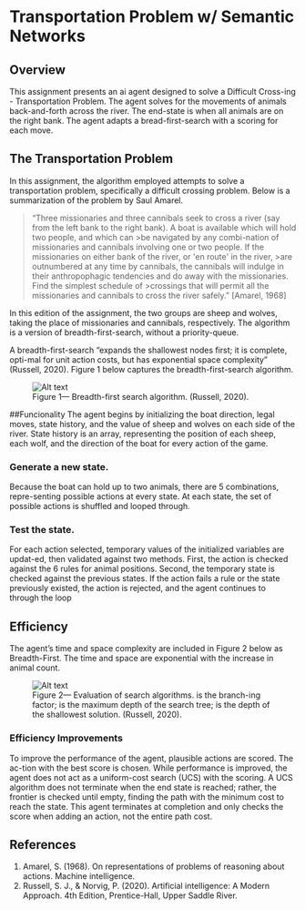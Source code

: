 # Transportation Problem w/ Semantic Networks

## Overview
This assignment presents an ai agent designed to solve a Difficult Cross-ing - Transportation Problem.  The agent solves for the movements of animals back-and-forth across the river. The end-state is when all animals are on the right bank. The agent adapts a bread-first-search with a scoring for each move.

## The Transportation Problem
In this assignment, the algorithm employed attempts to solve a transportation problem, specifically a difficult crossing problem. Below is a summarization of the problem by Saul Amarel.
>“Three missionaries and three cannibals seek to cross a river (say from the left bank to the right bank). A boat is available which will hold two people, and which can >be navigated by any combi-nation of missionaries and cannibals involving one or two people. If the missionaries on either bank of the river, or 'en route' in the river, >are outnumbered at any time by cannibals, the cannibals will indulge in their anthropophagic tendencies and do away with the missionaries. Find the simplest schedule of >crossings that will permit all the missionaries and cannibals to cross the river safely.” [Amarel, 1968]

In this edition of the assignment, the two groups are sheep and wolves, taking the place of missionaries and cannibals, respectively. The algorithm is a version of breadth-first-search, without a priority-queue. 

A breadth-first-search “expands the shallowest nodes first; it is complete, opti-mal for unit action costs, but has exponential space complexity” (Russell, 2020). Figure 1 below captures the breadth-first-search algorithm.

<figure>
  <img src="https://github.gatech.edu/storage/user/36047/files/3cbb0588-3ae4-4ca3-b061-15da84ce427b" alt="Alt text">
  <figcaption>Figure 1—	Breadth-first search algorithm. (Russell, 2020).</figcaption>
</figure>

##Funcionality
The agent begins by initializing the boat direction, legal moves, state history, and the value of sheep and wolves on each side of the river. State history is an array, representing the position of each sheep, each wolf, and the direction of the boat for every action of the game.

### Generate a new state.
Because the boat can hold up to two animals, there are 5 combinations, repre-senting possible actions at every state. At each state, the set of possible actions is shuffled and looped through.

### Test the state.
For each action selected, temporary values of the initialized variables are updat-ed, then validated against two methods.
First, the action is checked against the 6 rules for animal positions. Second, the temporary state is checked against the previous states. If the action fails a rule or the state previously existed, the action is rejected, and the agent continues to through the loop

## Efficiency
The agent’s time and space complexity are included in Figure 2 below as Breadth-First. The time and space are exponential with the increase in animal count.

<figure>
  <img src="https://github.gatech.edu/storage/user/36047/files/16dd686c-3888-4e93-b694-3d5ffdeb1345" alt="Alt text">
  <figcaption>Figure 2—	Evaluation of search algorithms. is the branch-ing factor; is the maximum depth of the search tree; is the depth of the shallowest solution. (Russell, 2020).</figcaption>
</figure>

### Efficiency Improvements
To improve the performance of the agent, plausible actions are scored. The ac-tion with the best score is chosen. While performance is improved, the agent does not act as a uniform-cost search (UCS) with the scoring. A UCS algorithm does not terminate when the end state is reached; rather, the frontier is checked until empty, finding the path with the minimum cost to reach the state. This agent terminates at completion and only checks the score when adding an action, not the entire path cost.


## References
1. Amarel, S. (1968). On representations of problems of reasoning about actions. Machine intelligence.
2. Russell, S. J., & Norvig, P. (2020). Artificial intelligence: A Modern Approach. 4th Edition, Prentice-Hall, Upper Saddle River.
